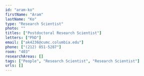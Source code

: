 ```yaml
---
id: "aram-ko"
firstName: "Aram"
lastName: "Ko"
type: "Research Scientist"
photo: ""
titles: ["Postdoctoral Research Scientist"]
letters: ["PhD"]
email: ["ak4236@cumc.columbia.edu"]
phone: ["(212) 851-5287"]
room: "403"
researchAreas: []
tags: ["People", "Research Scientist", "Research Scientist"]
urls: []
---
```

